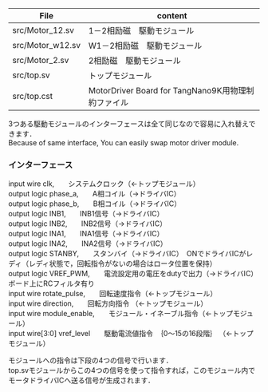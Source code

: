   
|File|content|
|---|---|
src/Motor_12.sv | 1－2相励磁　駆動モジュール  
src/Motor_w12.sv | W1－2相励磁　駆動モジュール  
src/Motor_2.sv | 2相励磁　駆動モジュール  
src/top.sv | トップモジュール  
src/top.cst | MotorDriver Board for TangNano9K用物理制約ファイル  
  
3つある駆動モジュールのインターフェースは全て同じなので容易に入れ替えできます．  
Because of same interface, You can easily swap motor driver module.
  
### インターフェース

  input  wire       clk,　　システムクロック（←トップモジュール）  
  output logic      phase_a,　　A相コイル（→ドライバIC）  
  output logic      phase_b,　　B相コイル（→ドライバIC）  
  output logic      INB1,　　INB1信号（→ドライバIC）  
  output logic      INB2,　　INB2信号（→ドライバIC）  
  output logic      INA1,　　INA1信号（→ドライバIC）  
  output logic      INA2,　　INA2信号（→ドライバIC）  
  output logic      STANBY,　　スタンバイ（→ドライバIC）　ONでドライバICがレディ（レディ状態で，回転指令がないの場合はロータ位置を保持）  
  output logic      VREF_PWM,　　電流設定用の電圧をdutyで出力（→ドライバIC）　ボード上にRCフィルタ有り  
  input  wire       rotate_pulse,　　回転速度指令（←トップモジュール）  
  input  wire       direction,　　回転方向指令  （←トップモジュール）  
  input  wire       module_enable,　　モジュール・イネーブル指令（←トップモジュール）  
  input  wire[3:0]       vref_level　　駆動電流値指令　｛0～15の16段階｝  （←トップモジュール）  
    
  モジュールへの指令は下段の4つの信号で行います．  
  top.svモジュールからこの4つの信号を使って指令すれば，このモジュール内でモータドライバICへ送る信号が生成されます．  
    

